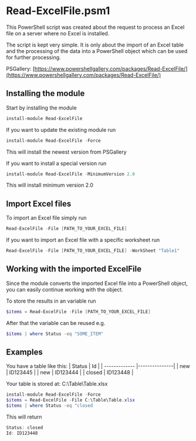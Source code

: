 # Read-ExcelFile.psm1

This PowerShell script was created about the request to process an Excel file on a server where no Excel is installed.

The script is kept very simple. It is only about the import of an Excel table and the processing of the data into a PowerShell object which can be used for further processing.

PSGallery: [https://www.powershellgallery.com/packages/Read-ExcelFile/](https://www.powershellgallery.com/packages/Read-ExcelFile/)
## Installing the module
Start by installing the module
```powershell
install-module Read-ExcelFile
```

If you want to update the existing module run
```powershell
install-module Read-ExcelFile -Force
```
This will install the newest version from PSGallery

If you want to install a special version run
```powershell
install-module Read-ExcelFile -MinimumVersion 2.0
```
This will install minimum version 2.0

## Import Excel files
To import an Excel file simply run
```powershell
Read-ExcelFile -File [PATH_TO_YOUR_EXCEL_FILE]
```

If you want to import an Excel file with a specific worksheet run
```powershell
Read-ExcelFile -File [PATH_TO_YOUR_EXCEL_FILE] -WorkSheet "Table1"
```

## Working with the imported ExcelFile
Since the module converts the imported Excel file into a PowerShell object, you can easily continue working with the object.

To store the results in an variable run
```powershell
$items = Read-ExcelFile -File [PATH_TO_YOUR_EXCEL_FILE]
```
After that the variable can be reused e.g. 
```powershell
$items | where Status -eq "SOME_ITEM"
```

## Examples
You have a table like this:
| Status        | Id            |
| ------------- |---------------|
| new           | ID123445      |
| new           | ID123444      |
| closed        | ID123448      |

Your table is stored at: C:\Table\Table.xlsx

```powershell
install-module Read-ExcelFile -Force
$items = Read-ExcelFile -File C:\Table\Table.xlsx
$items | where Status -eq "closed
```
This will return

```powershell
Status: closed
Id: ID123448
```
